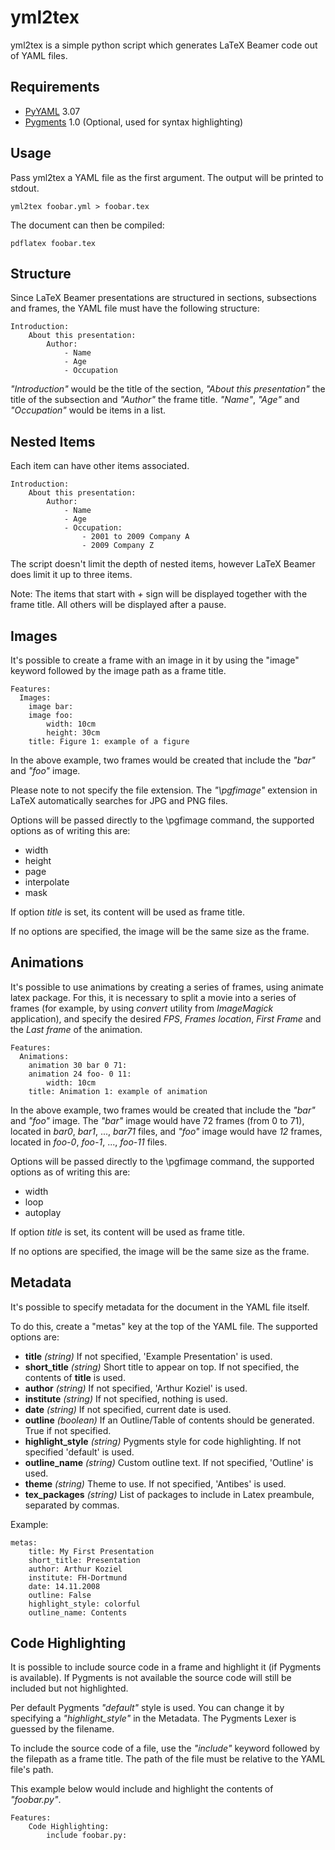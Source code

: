 yml2tex
=======

yml2tex is a simple python script which generates LaTeX Beamer code 
out of YAML files.

Requirements
------------

- [PyYAML][pyyaml] 3.07
- [Pygments][pygments] 1.0 (Optional, used for syntax highlighting)

Usage
-----

Pass yml2tex a YAML file as the first argument. The output will
be printed to stdout.

    yml2tex foobar.yml > foobar.tex
    
The document can then be compiled:

    pdflatex foobar.tex

Structure
---------

Since LaTeX Beamer presentations are structured in sections, subsections 
and frames, the YAML file must have the following structure:

    Introduction:
        About this presentation:
            Author:
                - Name
                - Age
                - Occupation
                
*"Introduction"* would be the title of the section, *"About this presentation"* 
the title of the subsection and *"Author"* the frame title. 
*"Name"*, *"Age"* and *"Occupation"* would be items in a list.

Nested Items
------------

Each item can have other items associated.

    Introduction:
        About this presentation:
            Author:
                - Name
                - Age
                - Occupation:
                    - 2001 to 2009 Company A
                    - 2009 Company Z

The script doesn't limit the depth of nested items, however LaTeX Beamer 
does limit it up to three items.

Note: The items that start with *+* sign will be displayed together with the
frame title. All others will be displayed after a pause.

Images
------

It's possible to create a frame with an image in it by using the 
"image" keyword followed by the image path as a frame title.

    Features:
      Images:
        image bar:
        image foo:
            width: 10cm
            height: 30cm
	    title: Figure 1: example of a figure

In the above example, two frames would be created that include 
the *"bar"* and *"foo"* image.

Please note to not specify the file extension. The *"\pgfimage"* extension
in LaTeX automatically searches for JPG and PNG files.

Options will be passed directly to the \pgfimage command, the supported
options as of writing this are:

* width
* height
* page
* interpolate
* mask

If option *title* is set, its content will be used as frame title.

If no options are specified, the image will be the same size as the frame.

Animations
----------

It's possible to use animations by creating a series of frames, using animate
latex package. For this, it is necessary to split a movie into a series of
frames (for example, by using *convert* utility from *ImageMagick*
application), and specify the desired *FPS*, *Frames location*,
*First Frame* and the *Last frame* of the animation.

    Features:
      Animations:
        animation 30 bar 0 71:
        animation 24 foo- 0 11:
            width: 10cm
	    title: Animation 1: example of animation

In the above example, two frames would be created that include
the *"bar"* and *"foo"* image. The *"bar"* image would have 72
frames (from 0 to 71), located in *bar0*, *bar1*, ..., *bar71* files,
and *"foo"* image would have *12* frames, located in *foo-0*,
*foo-1*, ..., *foo-11* files.

Options will be passed directly to the \pgfimage command, the supported
options as of writing this are:

* width
* loop
* autoplay

If option *title* is set, its content will be used as frame title.

If no options are specified, the image will be the same size as the frame.

Metadata
--------

It's possible to specify metadata for the document in the YAML file itself.

To do this, create a "metas" key at the top of the YAML file. The supported
options are:

* **title** *(string)* If not specified, 'Example Presentation' is used.
* **short_title** *(string)* Short title to appear on top. If not specified, the contents of **title** is used.
* **author** *(string)* If not specified, 'Arthur Koziel' is used.
* **institute** *(string)* If not specified, nothing is used.
* **date** *(string)* If not specified, current date is used.
* **outline** *(boolean)* If an Outline/Table of contents should be generated. True if not specified.
* **highlight\_style** *(string)* Pygments style for code highlighting. If not specified 'default' is used.
* **outline_name** *(string)* Custom outline text. If not specified, 'Outline' is used.
* **theme** *(string)* Theme to use. If not specified, 'Antibes' is used.
* **tex_packages** *(string)* List of packages to include in Latex preambule, separated by commas.

Example:

    metas:
        title: My First Presentation
        short_title: Presentation
        author: Arthur Koziel
        institute: FH-Dortmund
        date: 14.11.2008
        outline: False
        highlight_style: colorful
        outline_name: Contents

Code Highlighting
-----------------

It is possible to include source code in a frame and highlight it (if Pygments
is available). If Pygments is not available the source code will still be
included but not highlighted.

Per default Pygments *"default"* style is used. You can change it by
specifying a *"highlight\_style"* in the Metadata. The Pygments Lexer is guessed 
by the filename.

To include the source code of a file, use the *"include"* keyword followed by 
the filepath as a frame title. The path of the file must be relative to the
YAML file's path.

This example below would include and highlight the contents of *"foobar.py"*.

    Features:
        Code Highlighting:
            include foobar.py:

[pyyaml]: http://pyyaml.org/
[pygments]: http://pygments.org/
